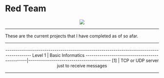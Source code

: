   # Red Team 
<p align="center">
  <img src="https://github.com/user-attachments/assets/62379770-420c-4d20-b5aa-2ebdd3e85c3a"/>
</p>

------------------------------------------------------------
<p align="center">

These are the current projects that I have completed as of so afar.

---------------------------------------------------------------
  
</p>
<p align="center">
-------------------------------------------------------------------------------------------
Level 1 | Basic Informatics
------------------------------------------------|------------------------------------------
[1] | TCP or UDP server just to receive messages

-------------------------------------------------------------------------------------------

</p>
